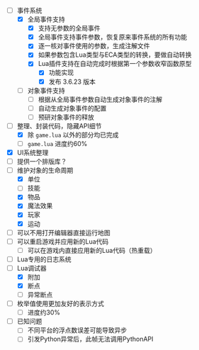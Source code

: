 - [ ] 事件系统
  - [x] 全局事件支持
    - [x] 支持无参数的全局事件
    - [x] 全局事件支持事件参数，恢复原来事件系统的所有功能
    - [x] 逐一核对事件使用的参数，生成注解文件
    - [x] 如果参数包含Lua类型与ECA类型的转换，要做自动转换
    - [x] Lua插件支持在自动完成时根据第一个参数收窄函数原型
      - [x] 功能实现
      - [x] 发布 3.6.23 版本
  - [ ] 对象事件支持
    - [ ] 根据从全局事件参数自动生成对象事件的注解
    - [ ] 自动生成对象事件的配置
    - [ ] 预研对象事件的释放
- [ ] 整理、封装代码，隐藏API细节
  - [x] 除 `game.lua` 以外的部分均已完成
  - [ ] `game.lua` 进度约60%
- [x] UI系统整理
- [ ] 提供一个排版库？
- [ ] 维护对象的生命周期
  - [x] 单位
  - [ ] 技能
  - [x] 物品
  - [x] 魔法效果
  - [x] 玩家
  - [x] 运动
- [ ] 可以不用打开编辑器直接运行地图
- [ ] 可以重启游戏并应用新的Lua代码
  - [ ] 可以在游戏内直接应用新的Lua代码（热重载）
- [ ] Lua专用的日志系统
- [ ] Lua调试器
  - [x] 附加
  - [x] 断点
  - [ ] 异常断点
- [ ] 枚举值使用更加友好的表示方式
  - [ ] 进度约30%
- [ ] 已知问题
  - [ ] 不同平台的浮点数误差可能导致异步
  - [ ] 引发Python异常后，此帧无法调用PythonAPI

